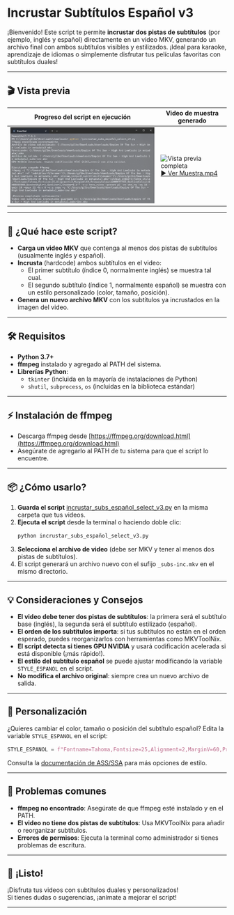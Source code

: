 # Incrustar Subtítulos Español v3

¡Bienvenido! Este script te permite **incrustar dos pistas de subtítulos** (por ejemplo, inglés y español) directamente en un video MKV, generando un archivo final con ambos subtítulos visibles y estilizados. ¡Ideal para karaoke, aprendizaje de idiomas o simplemente disfrutar tus películas favoritas con subtítulos duales!

---

## 🎬 Vista previa

| Progreso del script en ejecución | Video de muestra generado |
|----------------------------------|----------------------------|
| ![burn_progress](burn_progress.png) |![Vista previa completa](muestra_lite.gif) [▶ Ver Muestra.mp4](Muestra.mp4) |



---

## 🚀 ¿Qué hace este script?

- **Carga un video MKV** que contenga al menos dos pistas de subtítulos (usualmente inglés y español).
- **Incrusta** (hardcode) ambos subtítulos en el video:
  - El primer subtítulo (índice 0, normalmente inglés) se muestra tal cual.
  - El segundo subtítulo (índice 1, normalmente español) se muestra con un estilo personalizado (color, tamaño, posición).
- **Genera un nuevo archivo MKV** con los subtítulos ya incrustados en la imagen del video.

---

## 🛠️ Requisitos

- **Python 3.7+**
- **ffmpeg** instalado y agregado al PATH del sistema.
- **Librerías Python**:
  - `tkinter` (incluida en la mayoría de instalaciones de Python)
  - `shutil`, `subprocess`, `os` (incluidas en la biblioteca estándar)

---

## ⚡ Instalación de ffmpeg

- Descarga ffmpeg desde [https://ffmpeg.org/download.html](https://ffmpeg.org/download.html)
- Asegúrate de agregarlo al PATH de tu sistema para que el script lo encuentre.

---

## 📦 ¿Cómo usarlo?

1. **Guarda el script** [incrustar_subs_español_select_v3.py](incrustar_subs_español_select_v3.py) en la misma carpeta que tus videos.
2. **Ejecuta el script** desde la terminal o haciendo doble clic:
   ```sh
   python incrustar_subs_español_select_v3.py
   ```
3. **Selecciona el archivo de video** (debe ser MKV y tener al menos dos pistas de subtítulos).
4. El script generará un archivo nuevo con el sufijo `_subs-inc.mkv` en el mismo directorio.

---

## 💡 Consideraciones y Consejos

- **El video debe tener dos pistas de subtítulos**: la primera será el subtítulo base (inglés), la segunda será el subtítulo estilizado (español).
- **El orden de los subtítulos importa**: si tus subtítulos no están en el orden esperado, puedes reorganizarlos con herramientas como MKVToolNix.
- **El script detecta si tienes GPU NVIDIA** y usará codificación acelerada si está disponible (¡más rápido!).
- **El estilo del subtítulo español** se puede ajustar modificando la variable `STYLE_ESPANOL` en el script.
- **No modifica el archivo original**: siempre crea un nuevo archivo de salida.

---

## 🧩 Personalización

¿Quieres cambiar el color, tamaño o posición del subtítulo español? Edita la variable `STYLE_ESPANOL` en el script:

```python
STYLE_ESPANOL = f"Fontname=Tahoma,Fontsize=25,Alignment=2,MarginV=60,PrimaryColour=&H00FFFFEE,OutlineColour=&H80000000,BorderStyle=1,Outline=1,Shadow=0.5"
```

Consulta la [documentación de ASS/SSA](https://docs.aegisub.org/3.2/ASS_Tags/) para más opciones de estilo.

---

## 🐞 Problemas comunes

- **ffmpeg no encontrado**: Asegúrate de que ffmpeg esté instalado y en el PATH.
- **El video no tiene dos pistas de subtítulos**: Usa MKVToolNix para añadir o reorganizar subtítulos.
- **Errores de permisos**: Ejecuta la terminal como administrador si tienes problemas de escritura.

---

## 🎉 ¡Listo!

¡Disfruta tus videos con subtítulos duales y personalizados!  
Si tienes dudas o sugerencias, ¡anímate a mejorar el script!

---
